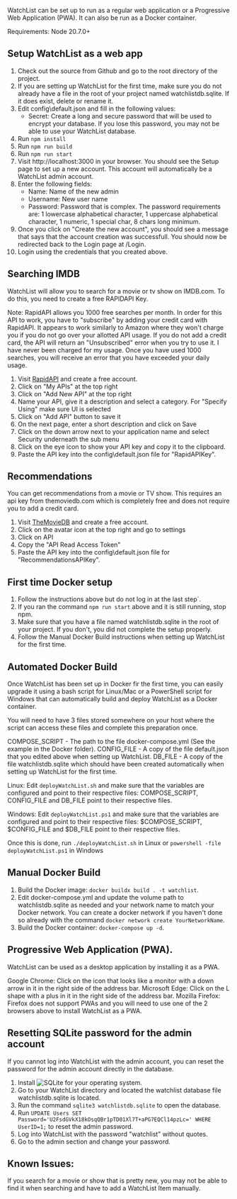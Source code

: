 WatchList can be set up to run as a regular web application or a Progressive Web Application (PWA). It can also be run as a Docker container.

Requirements: Node 20.7.0+

## Setup WatchList as a web app
1. Check out the source from Github and go to the root directory of the project.
1. If you are setting up WatchList for the first time, make sure you do not already have a file in the root of your project named watchlistdb.sqlite. If it does exist, delete or rename it.
1. Edit config\default.json and fill in the following values:
   - Secret: Create a long and secure password that will be used to encrypt your database. If you lose this password, you may not be able to use your WatchList database.
1. Run `npm install`
1. Run `npm run build`
1. Run `npm run start`
1. Visit http://localhost:3000 in your browser. You should see the Setup page to set up a new account. This account will automatically be a WatchList admin account.
1. Enter the following fields:
   - Name: Name of the new admin
   - Username: New user name
   - Password: Password that is complex. The password requirements are: 1 lowercase alphabetical character, 1 uppercase alphabetical character, 1 numeric, 1 special char, 8 chars long minimum.
1. Once you click on "Create the new account", you should see a message that says that the account creation was successfull. You should now be redirected back to the Login page at /Login.
1. Login using the credentials that you created above.

## Searching IMDB
WatchList will allow you to search for a movie or tv show on IMDB.com. To do this, you need to create a free RAPIDAPI Key. 

Note: RapidAPI allows you 1000 free searches per month. In order for this API to work, you have to "subscribe" by adding your credit card with RapidAPI. It appears to work similarly to Amazon where they won't charge you if you do not go over your allotted API usage. If you do not add a credit card, the API will return an "Unsubscribed" error when you try to use it. I have never been charged for my usage. Once you have used 1000 searches, you will receive an error that you have exceeded your daily usage.

1. Visit [RapidAPI](https://rapidapi.com) and create a free account.
1. Click on "My APIs" at the top right
1. Click on "Add New API" at the top right
1. Name your API, give it a description and select a category. For "Specify Using" make sure UI is selected
1. Click on "Add API" button to save it
1. On the next page, enter a short description and click on Save
1. Click on the down arrow next to your application name and select Security underneath the sub menu
1. Click on the eye icon to show your API key and copy it to the clipboard.
1. Paste the API key into the config\default.json file for "RapidAPIKey".

## Recommendations
You can get recommendations from a movie or TV show. This requires an api key from themoviedb.com which is completely free and does not require you to add a credit card.

1. Visit [TheMovieDB](https://www.themoviedb.org) and create a free account.
1. Click on the avatar icon at the top right and go to settings
1. Click on API
1. Copy the "API Read Access Token"
1. Paste the API key into the config\default.json file for "RecommendationsAPIKey".

## First time Docker setup
1. Follow the instructions above but do not log in at the last step`.
1. If you ran the command `npm run start` above and it is still running, stop npm.
1. Make sure that you have a file named watchlistdb.sqlite in the root of your project. If you don't, you did not complete the setup properly.
1. Follow the Manual Docker Build instructions when setting up WatchList for the first time.

## Automated Docker Build
Once WatchList has been set up in Docker fir the first time, you can easily upgrade it using a bash script for Linux/Mac or a PowerShell script for Windows that can automatically build and deploy WatchList as a Docker container.

You will need to have 3 files stored somewhere on your host where the script can access these files and complete this preparation once.

COMPOSE_SCRIPT - The path to the file docker-compose.yml (See the example in the Docker folder).
CONFIG_FILE - A copy of the file default.json that you edited above when setting up WatchList.
DB_FILE - A copy of the file watchlistdb.sqlite which should have been created automatically when setting up WatchList for the first time.

Linux: Edit `deployWatchList.sh` and make sure that the variables are configured and point to their respective files: COMPOSE_SCRIPT, CONFIG_FILE and DB_FILE point to their respective files.

Windows: Edit `deployWatchList.ps1` and make sure that the variables are configured and point to their respective files: $COMPOSE_SCRIPT, $CONFIG_FILE and $DB_FILE point to their respective files.

Once this is done, run `./deployWatchList.sh` in Linux or `powershell -file deployWatchList.ps1` in Windows

## Manual Docker Build 
1. Build the Docker image: `docker buildx build . -t watchlist`.
1. Edit docker-compose.yml and update the volume path to watchlistdb.sqlite as needed and your network name to match your Docker network. You can create a docker network if you haven't done so already with the command `docker network create YourNetworkName`.
1. Build the Docker container: `docker-compose up -d`.

## Progressive Web Application (PWA).
WatchList can be used as a desktop application by installing it as a PWA.

Google Chrome: Click on the icon that looks like a monitor with a down arrow in it in the right side of the address bar.
Microsoft Edge: Click on the L shape with a plus in it in the right side of the address bar.
Mozilla Firefox: Firefox does not support PWAs and you will need to use one of the 2 browsers above to install WatchList as a PWA.

## Resetting SQLite password for the admin account
If you cannot log into WatchList with the admin account, you can reset the password for the admin account directly in the database.
1. Install ![SQLite](https://www.sqlite.org/) for your operating system.
1. Go to your WatchList directory and located the watchlist database file watchlistdb.sqlite is located.
1. Run the command `sqlite3 watchlistdb.sqlite` to open the database.
1. Run `UPDATE Users SET Password='U2FsdGVkX18kOsqQBr1pTD01Xl7T+aPG7EQCl14pzLc=' WHERE UserID=1;` to reset the admin password.
1. Log into WatchList with the password "watchlist" without quotes.
1. Go to the admin section and change your password.

## Known Issues:

If you search for a movie or show that is pretty new, you may not be able to find it when searching and have to add a WatchList Item manually.